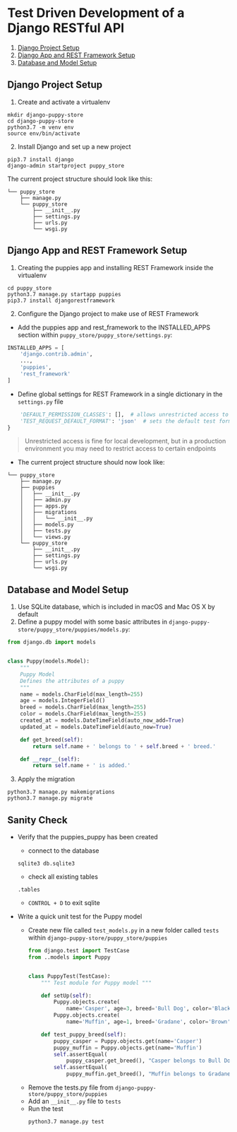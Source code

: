 # Test Driven Development of a Django RESTful API
1. [Django Project Setup](#django-project-setup)
2. [Django App and REST Framework Setup](#django-app-and-rest-framework-setup)
3. [Database and Model Setup](#database-and-model-setup)

## Django Project Setup
1. Create and activate a virtualenv
```shell
mkdir django-puppy-store
cd django-puppy-store
python3.7 -m venv env
source env/bin/activate
```

2. Install Django and set up a new project
```shell
pip3.7 install django
django-admin startproject puppy_store
```

The current project structure should look like this:

```shell
└── puppy_store
    ├── manage.py
    └── puppy_store
        ├── __init__.py
        ├── settings.py
        ├── urls.py
        └── wsgi.py
```

## Django App and REST Framework Setup
1. Creating the puppies app and installing REST Framework inside the virtualenv
```shell
cd puppy_store
python3.7 manage.py startapp puppies
pip3.7 install djangorestframework
```

2. Configure the Django project to make use of REST Framework
- Add the puppies app and rest_framework to the INSTALLED_APPS section within `puppy_store/puppy_store/settings.py`:

```python
INSTALLED_APPS = [
    'django.contrib.admin',
    ...,
    'puppies',
    'rest_framework'
]
```

- Define global settings for REST Framework in a single dictionary in the `settings.py` file
```python
    'DEFAULT_PERMISSION_CLASSES': [],  # allows unrestricted access to the API
    'TEST_REQUEST_DEFAULT_FORMAT': 'json'  # sets the default test format to JSON for all requests
}
```

> Unrestricted access is fine for local development, but in a production environment you may need to restrict access to certain endpoints

- The current project structure should now look like:
```shell
└── puppy_store
    ├── manage.py
    ├── puppies
    │   ├── __init__.py
    │   ├── admin.py
    │   ├── apps.py
    │   ├── migrations
    │   │   └── __init__.py
    │   ├── models.py
    │   ├── tests.py
    │   └── views.py
    └── puppy_store
        ├── __init__.py
        ├── settings.py
        ├── urls.py
        └── wsgi.py
```

## Database and Model Setup
1. Use SQLite database, which is included in macOS and Mac OS X by default
2. Define a puppy model with some basic attributes in `django-puppy-store/puppy_store/puppies/models.py`:
```python
from django.db import models


class Puppy(models.Model):
    """
    Puppy Model
    Defines the attributes of a puppy
    """
    name = models.CharField(max_length=255)
    age = models.IntegerField()
    breed = models.CharField(max_length=255)
    color = models.CharField(max_length=255)
    created_at = models.DateTimeField(auto_now_add=True)
    updated_at = models.DateTimeField(auto_now=True)

    def get_breed(self):
        return self.name + ' belongs to ' + self.breed + ' breed.'

    def __repr__(self):
        return self.name + ' is added.'
```

3. Apply the migration
```shell
python3.7 manage.py makemigrations
python3.7 manage.py migrate
```

## Sanity Check
- Verify that the puppies_puppy has been created
    - connect to the database
    ```shell
    sqlite3 db.sqlite3
    ```
    - check all existing tables
    ```sqlite
    .tables
    ```
    -  `CONTROL + D` to exit sqlite

- Write a quick unit test for the Puppy model
    - Create new file called `test_models.py` in a new folder called `tests` within `django-puppy-store/puppy_store/puppies`
        ```python
        from django.test import TestCase
        from ..models import Puppy


        class PuppyTest(TestCase):
            """ Test module for Puppy model """

            def setUp(self):
                Puppy.objects.create(
                    name='Casper', age=3, breed='Bull Dog', color='Black')
                Puppy.objects.create(
                    name='Muffin', age=1, breed='Gradane', color='Brown')

            def test_puppy_breed(self):
                puppy_casper = Puppy.objects.get(name='Casper')
                puppy_muffin = Puppy.objects.get(name='Muffin')
                self.assertEqual(
                    puppy_casper.get_breed(), "Casper belongs to Bull Dog breed.")
                self.assertEqual(
                    puppy_muffin.get_breed(), "Muffin belongs to Gradane breed.")
        ```
    - Remove the tests.py file from `django-puppy-store/puppy_store/puppies`
    - Add an `__init__.py` file to `tests`
    - Run the test
        ```shell
        python3.7 manage.py test
        ```
